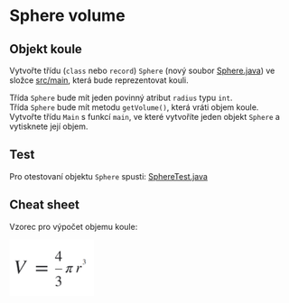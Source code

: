 # Sphere volume

## Objekt koule
Vytvořte třídu (`class` nebo `record`) `Sphere` (nový soubor [Sphere.java](src/main/Sphere.java)) ve složce [src/main](src/main/),
která bude reprezentovat kouli.

Třída `Sphere` bude mít jeden povinný atribut `radius` typu `int`.\
Třída `Sphere` bude mít metodu `getVolume()`, která vráti objem koule.\
Vytvořte třídu `Main` s funkcí `main`, ve které vytvoříte jeden objekt `Sphere` a vytisknete její objem.

## Test
Pro otestovaní objektu `Sphere` spusti: [SphereTest.java](src/test/SphereTest.java)

## Cheat sheet
Vzorec pro výpočet objemu koule:

<img src="formula.png" height=100 />

